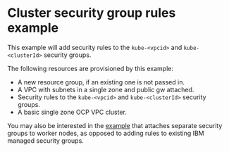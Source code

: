 # Cluster security group rules example

This example will add security rules to the `kube-<vpcid>` and `kube-<clusterId>` security groups.

The following resources are provisioned by this example:

- A new resource group, if an existing one is not passed in.
- A VPC with subnets in a single zone and public gw attached.
- Security rules to the `kube-<vpcid>` and `kube-<clusterId>` security groups.
- A basic single zone OCP VPC cluster.

You may also be interested in the [example](./custom_sg) that attaches separate security groups to worker nodes, as opposed to adding rules to existing IBM managed security groups.

